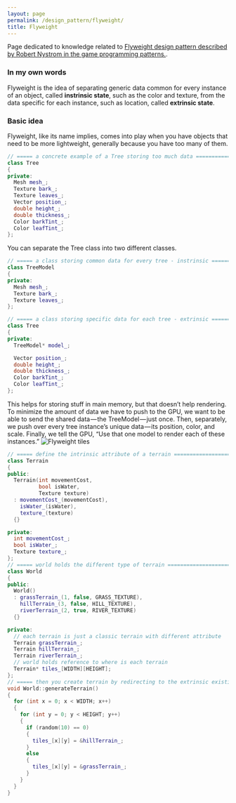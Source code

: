 ```yaml
---
layout: page
permalink: /design_pattern/flyweight/
title: Flyweight
---
```


Page dedicated to knowledge related to [Flyweight design pattern described by Robert Nystrom in the game programming patterns.](https://gameprogrammingpatterns.com/flyweight.html).

### In my own words
Flyweight is the idea of separating generic data common for every instance of an object, called **instrinsic state**, such as the color and texture, from the data specific for each instance, such as location, called **extrinsic state**.

### Basic idea
Flyweight, like its name implies, comes into play when you have objects that need to be more lightweight, generally because you have too many of them.
```cpp
// ===== a concrete example of a Tree storing too much data ===================
class Tree
{
private:
  Mesh mesh_;
  Texture bark_;
  Texture leaves_;
  Vector position_;
  double height_;
  double thickness_;
  Color barkTint_;
  Color leafTint_;
};
```
You can separate the Tree class into two different classes.
```cpp
// ===== a class storing common data for every tree - instrinsic ==============
class TreeModel
{
private:
  Mesh mesh_;
  Texture bark_;
  Texture leaves_;
};

// ===== a class storing specific data for each tree - extrinsic ==============
class Tree
{
private:
  TreeModel* model_;

  Vector position_;
  double height_;
  double thickness_;
  Color barkTint_;
  Color leafTint_;
};
```
This helps for storing stuff in main memory, but that doesn’t help rendering. To minimize the amount of data we have to push to the GPU, we want to be able to send the shared data — the TreeModel — just once. Then, separately, we push over every tree instance’s unique data — its position, color, and scale. Finally, we tell the GPU, “Use that one model to render each of these instances.”
![Flyweight tiles](/wiki/assets/design_pattern/flyweight/flyweight-tiles.png)
```cpp
// ===== define the intrinsic attribute of a terrain ==========================
class Terrain
{
public:
  Terrain(int movementCost,
          bool isWater,
          Texture texture)
  : movementCost_(movementCost),
    isWater_(isWater),
    texture_(texture)
  {}

private:
  int movementCost_;
  bool isWater_;
  Texture texture_;
};
// ===== world holds the different type of terrain ============================
class World
{
public:
  World()
  : grassTerrain_(1, false, GRASS_TEXTURE),
    hillTerrain_(3, false, HILL_TEXTURE),
    riverTerrain_(2, true, RIVER_TEXTURE)
  {}

private:
  // each terrain is just a classic terrain with different attribute
  Terrain grassTerrain_;
  Terrain hillTerrain_;
  Terrain riverTerrain_;
  // world holds reference to where is each terrain
  Terrain* tiles_[WIDTH][HEIGHT];
};
// ===== then you create terrain by redirecting to the extrinsic existing instance
void World::generateTerrain()
{
  for (int x = 0; x < WIDTH; x++)
  {
    for (int y = 0; y < HEIGHT; y++)
    {
      if (random(10) == 0)
      {
        tiles_[x][y] = &hillTerrain_;
      }
      else
      {
        tiles_[x][y] = &grassTerrain_;
      }
    }
  }
}
```


